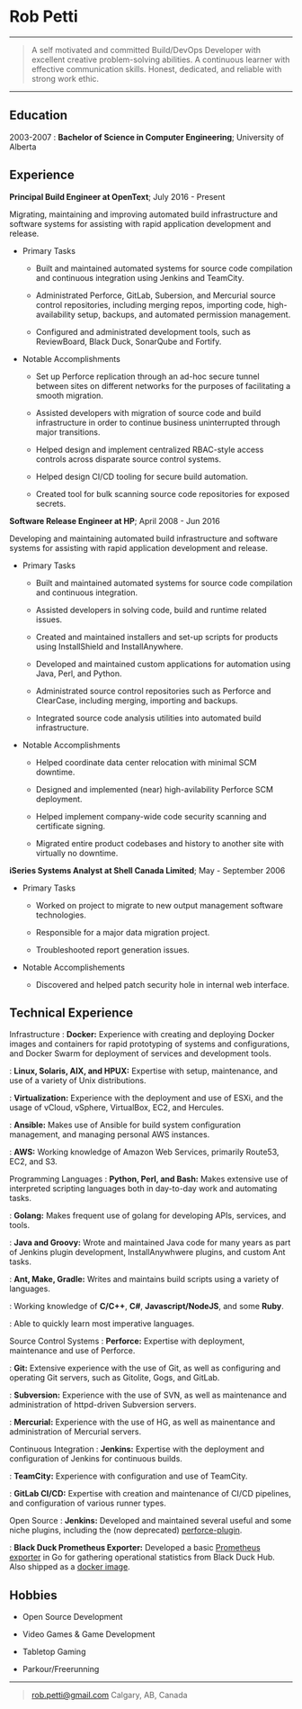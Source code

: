 Rob Petti
=======

----

>	A self motivated and committed Build/DevOps Developer with excellent creative
>	problem-solving abilities. A continuous learner with effective communication skills.
>	Honest, dedicated, and reliable with strong work ethic.

----

Education
---------

2003-2007
:	**Bachelor of Science in Computer Engineering**; University of Alberta

Experience
----------

**Principal Build Engineer at OpenText**; July 2016 - Present

Migrating, maintaining and improving automated build infrastructure and software systems for assisting with rapid application development and release.

* Primary Tasks
	-   Built and maintained automated systems for source code compilation
	    and continuous integration using Jenkins and TeamCity.

	-   Administrated Perforce, GitLab, Subersion, and Mercurial source control repositories, including merging repos,
	    importing code, high-availability setup, backups, and automated permission management.

	-	Configured and administrated development tools, such as ReviewBoard, Black Duck, SonarQube
		and Fortify.

* Notable Accomplishments
	-   Set up Perforce replication through an ad-hoc secure tunnel 
        between sites on different networks for the purposes of facilitating 
        a smooth migration.

	-   Assisted developers with migration of source code and build infrastructure 
        in order to continue business uninterrupted through major transitions.
	
	-   Helped design and implement centralized RBAC-style access controls across disparate
		source control systems.
	
	-   Helped design CI/CD tooling for secure build automation.

	-   Created tool for bulk scanning source code repositories for exposed secrets.

**Software Release Engineer at HP**; April 2008 - Jun 2016

Developing and maintaining automated build infrastructure and software systems for assisting with rapid application development and release.

* Primary Tasks
	-   Built and maintained automated systems for source code compilation
	    and continuous integration.

	-   Assisted developers in solving code, build and runtime
	    related issues.

	-   Created and maintained installers and set-up scripts for products using
		InstallShield and InstallAnywhere.

	-   Developed and maintained custom applications for automation using
	    Java, Perl, and Python.

	-   Administrated source control repositories such as Perforce and ClearCase,
	    including merging, importing and backups.

	-   Integrated source code analysis utilities into automated
	    build infrastructure.

* Notable Accomplishments

	-   Helped coordinate data center relocation with
	    minimal SCM downtime.

	-   Designed and implemented (near) high-avilability Perforce
	    SCM deployment.

	-   Helped implement company-wide code security scanning and
	    certificate signing.

	-   Migrated entire product codebases and history to another
	    site with virtually no downtime.

**iSeries Systems Analyst at Shell Canada Limited**; May - September 2006

* Primary Tasks

	-   Worked on project to migrate to new output management
	    software technologies.

	-   Responsible for a major data migration project.

	-   Troubleshooted report generation issues.

* Notable Accomplishements

	-   Discovered and helped patch security hole in
	    internal web interface.

Technical Experience
--------------------

Infrastructure
:	**Docker:** Experience with creating and deploying Docker images and containers
	for rapid prototyping of systems and configurations, and Docker Swarm for 
	deployment of services and development tools.

:	**Linux, Solaris, AIX, and HPUX:** Expertise with setup, maintenance, 
	and use of a variety of Unix distributions.

:	**Virtualization:** Experience with the deployment and use of ESXi, and the usage of vCloud,
	vSphere, VirtualBox, EC2, and Hercules.

:	**Ansible:** Makes use of Ansible for build system configuration management, and managing 
	personal AWS instances.

:	**AWS:** Working knowledge of Amazon Web Services, primarily Route53, EC2, and S3.

Programming Languages
:	**Python, Perl, and Bash:** Makes extensive use of interpreted scripting languages
	both in day-to-day work and automating tasks.

:	**Golang:** Makes frequent use of golang for developing APIs, services, and tools.

:	**Java and Groovy:** Wrote and maintained Java code for many years as part
	of Jenkins plugin development, InstallAnywhwere plugins, and custom Ant tasks.

:	**Ant, Make, Gradle:** Writes and maintains build scripts using a variety of languages.

:	Working knowledge of **C/C++**, **C#**, **Javascript/NodeJS**, and some **Ruby**.

:	Able to quickly learn most imperative languages.

Source Control Systems
:	**Perforce:** Expertise with deployment, maintenance and use of Perforce.

:	**Git:** Extensive experience with the use of Git, as well as configuring and operating
	Git servers, such as Gitolite, Gogs, and GitLab.

:	**Subversion:** Experience with the use of SVN, as well as maintenance and administration 
	of httpd-driven	Subversion servers.

:   **Mercurial:** Experience with the use of HG, as well as mainentance and administration
	of Mercurial servers.

Continuous Integration
:	**Jenkins:** Expertise with the deployment and configuration of Jenkins for continuous builds.

:	**TeamCity:** Experience with configuration and use of TeamCity.

:   **GitLab CI/CD:** Expertise with creation and maintenance of CI/CD pipelines, and configuration of various runner types.

Open Source
:	**Jenkins:** Developed and maintained several useful and some 
	niche plugins, including the (now deprecated) [perforce-plugin](http://github.com/jenkinsci/perforce-plugin).

:	**Black Duck Prometheus Exporter:** Developed a basic [Prometheus exporter](http://github.com/rpetti/blackduck_exporter) in Go
	for gathering operational statistics from Black Duck Hub. Also shipped as a [docker image](https://hub.docker.com/r/rpetti/blackduck_exporter/).

Hobbies
-------

*	Open Source Development

*	Video Games & Game Development

*	Tabletop Gaming

*	Parkour/Freerunning

----

> <rob.petti@gmail.com>
> Calgary, AB, Canada
